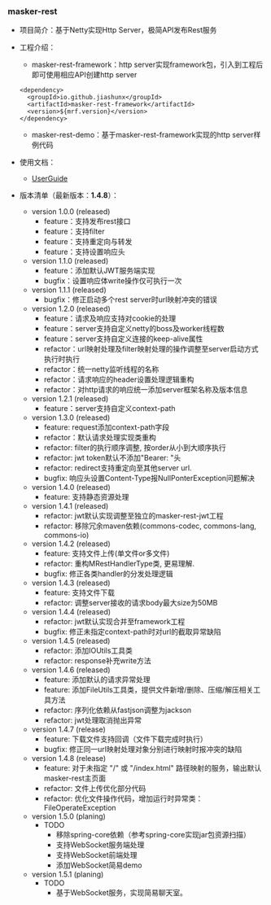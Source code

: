 
### masker-rest

- 项目简介：基于Netty实现Http Server，极简API发布Rest服务

- 工程介绍：

   - masker-rest-framework：http server实现framework包，引入到工程后即可使用相应API创建http server

   ```text
   <dependency>
     <groupId>io.github.jiashunx</groupId>
     <artifactId>masker-rest-framework</artifactId>
     <version>${mrf.version}</version>
   </dependency>
   ```

   - masker-rest-demo：基于masker-rest-framework实现的http server样例代码

- 使用文档：

   - [UserGuide](./docs/UserGuide.md)

- 版本清单（最新版本：<b>1.4.8</b>）：

   - version 1.0.0 (released)
      - feature：支持发布rest接口
      - feature：支持filter
      - feature：支持重定向与转发
      - feature：支持设置响应头
   - version 1.1.0 (released)
      - feature：添加默认JWT服务端实现
      - bugfix：设置响应体write操作仅可执行一次
   - version 1.1.1 (released)
      - bugfix：修正启动多个rest server时url映射冲突的错误
   - version 1.2.0 (released)
      - feature：请求及响应支持对cookie的处理
      - feature：server支持自定义netty的boss及worker线程数
      - feature：server支持自定义连接的keep-alive属性
      - refactor：url映射处理及filter映射处理的操作调整至server启动方式执行时执行
      - refactor：统一netty监听线程的名称
      - refactor：请求响应的header设置处理逻辑重构
      - refactor：对http请求的响应统一添加server框架名称及版本信息
   - version 1.2.1 (released)
      - feature：server支持自定义context-path
   - version 1.3.0 (released)
      - feature: request添加context-path字段
      - refactor：默认请求处理实现类重构
      - refactor: filter的执行顺序调整, 按order从小到大顺序执行
      - refactor: jwt token默认不添加"Bearer: "头
      - refactor: redirect支持重定向至其他server url.
      - bugfix: 响应头设置Content-Type报NullPonterException问题解决
   - version 1.4.0 (released)
      - feature: 支持静态资源处理
   - version 1.4.1 (released)
      - refactor: jwt默认实现调整至独立的masker-rest-jwt工程
      - refactor: 移除冗余maven依赖(commons-codec, commons-lang, commons-io)
   - version 1.4.2 (released)
      - feature: 支持文件上传(单文件or多文件)
      - refactor: 重构MRestHandlerType类, 更易理解.
      - bugfix: 修正各类handler的分发处理逻辑
   - version 1.4.3 (released)
      - feature: 支持文件下载
      - refactor: 调整server接收的请求body最大size为50MB
   - version 1.4.4 (released)
      - refactor: jwt默认实现合并至framework工程
      - bugfix: 修正未指定context-path时对url的截取异常缺陷
   - version 1.4.5 (released)
      - refactor: 添加IOUtils工具类
      - refactor: response补充write方法
   - version 1.4.6 (released)
      - feature: 添加默认的请求异常处理
      - feature: 添加FileUtils工具类，提供文件新增/删除、压缩/解压相关工具方法
      - refactor: 序列化依赖从fastjson调整为jackson
      - refactor: jwt处理取消抛出异常
   - version 1.4.7 (release)
      - feature: 下载文件支持回调（文件下载完成时执行）
      - bugfix: 修正同一url映射处理对象分别进行映射时报冲突的缺陷
   - version 1.4.8 (release)
      - feature: 对于未指定 "/" 或 "/index.html" 路径映射的服务，输出默认masker-rest主页面
      - refactor: 文件上传优化部分代码
      - refactor: 优化文件操作代码，增加运行时异常类：FileOperateException
   - version 1.5.0 (planing)
      - TODO
         - 移除spring-core依赖（参考spring-core实现jar包资源扫描）
         - 支持WebSocket服务端处理
         - 支持WebSocket前端处理
         - 添加WebSocket简易demo
   - version 1.5.1 (planing)
      - TODO
         - 基于WebSocket服务，实现简易聊天室。
